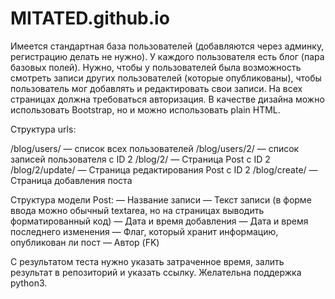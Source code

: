 # MITATED.github.io
Имеется стандартная база пользователей (добавляются через админку, регистрацию делать не нужно). У каждого пользователя есть блог (пара базовых полей). Нужно, чтобы у пользователей была возможность смотреть записи других пользователей (которые опубликованы), чтобы пользователь мог добавлять и редактировать свои записи. На всех страницах должна требоваться авторизация. В качестве дизайна можно использовать Bootstrap, но и можно использовать plain HTML.

Структура urls:

/blog/users/ — список всех пользователей
/blog/users/2/ — список записей пользователя с ID 2
/blog/2/ — Страница Post с ID 2
/blog/2/update/ — Страница редактирования Post с ID 2
/blog/create/ — Страница добавления поста

Структура модели Post:
— Название записи
— Текст записи (в форме ввода можно обычный textarea, но на страницах выводить форматированный код)
— Дата и время добавления
— Дата и время последнего изменения
— Флаг, который хранит информацию, опубликован ли пост
— Автор (FK)

С результатом теста нужно указать затраченное время, залить результат в репозиторий и указать ссылку. Желательна поддержка python3.
